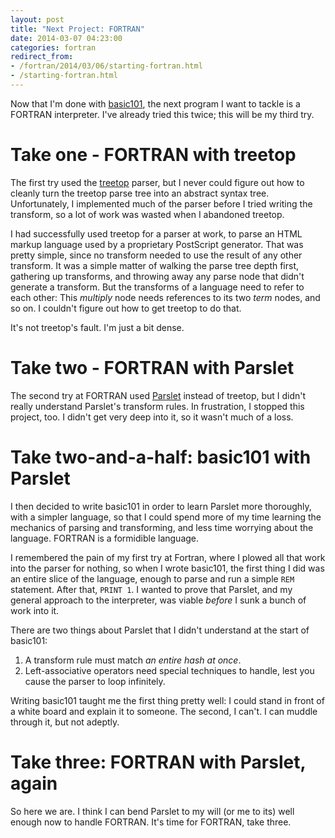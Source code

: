 ```yaml
---
layout: post
title: "Next Project: FORTRAN"
date: 2014-03-07 04:23:00
categories: fortran
redirect_from:
- /fortran/2014/03/06/starting-fortran.html
- /starting-fortran.html
---
```


Now that I'm done with [basic101][basic101], the next program I want
to tackle is a FORTRAN interpreter.  I've already tried this twice;
this will be my third try.

# Take one - FORTRAN with treetop

The first try used the [treetop](http://treetop.rubyforge.org/)
parser, but I never could figure out how to cleanly turn the treetop
parse tree into an abstract syntax tree.  Unfortunately, I implemented
much of the parser before I tried writing the transform, so a lot of
work was wasted when I abandoned treetop.

I had successfully used treetop for a parser at work, to parse an HTML
markup language used by a proprietary PostScript generator.  That was
pretty simple, since no transform needed to use the result of any
other transform.  It was a simple matter of walking the parse tree
depth first, gathering up transforms, and throwing away any parse node
that didn't generate a transform.  But the transforms of a language
need to refer to each other: This _multiply_ node needs references to
its two _term_ nodes, and so on.  I couldn't figure out how to get
treetop to do that.

It's not treetop's fault.  I'm just a bit dense.

# Take two - FORTRAN with Parslet

The second try at FORTRAN used [Parslet][parslet] instead of treetop, but I
didn't really understand Parslet's transform rules.  In frustration, I
stopped this project, too.  I didn't get very deep into it, so it
wasn't much of a loss.

# Take two-and-a-half: basic101 with Parslet

I then decided to write basic101 in order to learn Parslet more
thoroughly, with a simpler language, so that I could spend more of my
time learning the mechanics of parsing and transforming, and less time
worrying about the language.  FORTRAN is a formidible language.

I remembered the pain of my first try at Fortran, where I plowed all
that work into the parser for nothing, so when I wrote basic101, the
first thing I did was an entire slice of the language, enough to parse
and run a simple `REM` statement.  After that, `PRINT 1`.  I wanted to
prove that Parslet, and my general approach to the interpreter, was
viable _before_ I sunk a bunch of work into it.

There are two things about Parslet that I didn't understand at the
start of basic101:

1. A transform rule must match _an entire hash at once_.
2. Left-associative operators need special techniques to handle, lest
   you cause the parser to loop infinitely.

Writing basic101 taught me the first thing pretty well: I could stand
in front of a white board and explain it to someone.  The second, I
can't.  I can muddle through it, but not adeptly.

# Take three: FORTRAN with Parslet, again

So here we are.  I think I can bend Parslet to my will (or me to its)
well enough now to handle FORTRAN.  It's time for FORTRAN, take three.

[basic101]: http://www.github.com/wconrad/basic101
[parslet]: http://kschiess.github.io/parslet/
